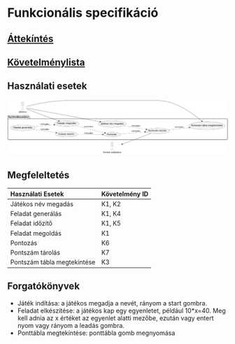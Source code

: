 # Funkcionális specifikáció
## [Áttekíntés](./kovspec.md#Áttekíntés)

## [Követelménylista](./kovspec.md#Követelménylista)

## Használati esetek
![Használati esetek uml ábra](../assets/usecases.png)

## Megfeleltetés
|Használati Esetek|Követelmény ID|
|:----------------|:--------------|
|Játékos név megadás|K1, K2|
|Feladat generálás|K1, K4|
|Feladat időzítő|K1, K5|
|Feladat megoldás|K1|
|Pontozás|K6|
|Pontszám tárolás|K7|
|Pontszám tábla megtekintése|K3|

## Forgatókönyvek
- Játék indítása: a játékos megadja a nevét, rányom a start gombra.
- Feladat elkészítése: a játékos kap egy egyenletet, például 10*x=40. Meg kell adnia az x értéket az egyenlet alatti mezőbe, ezután vagy entert nyom vagy rányom a leadás gombra.
- Ponttábla megtekíntése: ponttábla gomb megnyomása
